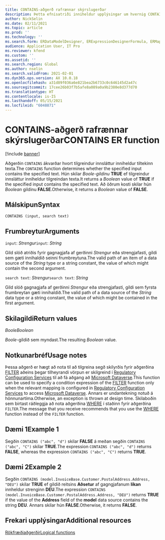 ```yaml
---
title: CONTAINS-aðgerð rafrænnar skýrslugerðar
description: Þetta efnisatriði inniheldur upplýsingar um hvernig CONTAINS-aðgerð rafrænnar skýrslugerðar er notuð.
author: NickSelin
ms.date: 02/11/2021
ms.topic: article
ms.prod: ''
ms.technology: ''
ms.search.form: ERDataModelDesigner, ERExpressionDesignerFormula, ERMappedFormatDesigner, ERModelMappingDesigner
audience: Application User, IT Pro
ms.reviewer: kfend
ms.custom: ''
ms.assetid: ''
ms.search.region: Global
ms.author: nselin
ms.search.validFrom: 2021-02-01
ms.dyn365.ops.version: AX 10.0.18
ms.openlocfilehash: a31d89f036a6e821bea2b6733c0c646145d2a47c
ms.sourcegitcommit: 17cee26b03f7b5afe8a089a0a9b2380e8d377d70
ms.translationtype: HT
ms.contentlocale: is-IS
ms.lasthandoff: 05/15/2021
ms.locfileid: "6048871"
---
```

# <a name="contains-er-function"></a><span data-ttu-id="2877a-103">CONTAINS-aðgerð rafrænnar skýrslugerðar</span><span class="sxs-lookup"><span data-stu-id="2877a-103">CONTAINS ER function</span></span>

[!include [banner](../includes/banner.md)]

<span data-ttu-id="2877a-104">Aðgerðin `CONTAINS` ákvarðar hvort tilgreindur innsláttur inniheldur tiltekinn texta.</span><span class="sxs-lookup"><span data-stu-id="2877a-104">The `CONTAINS` function determines whether the specified input contains the specified text.</span></span> <span data-ttu-id="2877a-105">Hún skilar *Boole-gildinu* **TRUE** ef tilgreindur innsláttur inniheldur tilgreindan texta.</span><span class="sxs-lookup"><span data-stu-id="2877a-105">It returns a *Boolean* value of **TRUE** if the specified input contains the specified text.</span></span> <span data-ttu-id="2877a-106">Að öðrum kosti skilar hún *Boolean* gildinu **FALSE**.</span><span class="sxs-lookup"><span data-stu-id="2877a-106">Otherwise, it returns a *Boolean* value of **FALSE**.</span></span>

## <a name="syntax"></a><span data-ttu-id="2877a-107">Málskipun</span><span class="sxs-lookup"><span data-stu-id="2877a-107">Syntax</span></span>

```vb
CONTAINS (input, search text)
```

## <a name="arguments"></a><span data-ttu-id="2877a-108">Frumbreytur</span><span class="sxs-lookup"><span data-stu-id="2877a-108">Arguments</span></span>

<span data-ttu-id="2877a-109">`input`: *Strengur*</span><span class="sxs-lookup"><span data-stu-id="2877a-109">`input`: *String*</span></span>

<span data-ttu-id="2877a-110">Gild slóð atriðis fyrir gagnagjafa af gerðinni *Strengur* eða strengjafasti, gildi sem gæti innihaldið seinni frumbreytuna.</span><span class="sxs-lookup"><span data-stu-id="2877a-110">The valid path of an item of a data source of the *String* type or a string constant, the value of which might contain the second argument.</span></span>

<span data-ttu-id="2877a-111">`search text`: *Strengur*</span><span class="sxs-lookup"><span data-stu-id="2877a-111">`search text`: *String*</span></span>

<span data-ttu-id="2877a-112">Gild slóð gagnagjafa af gerðinni *Strengur* eða strengjafasti, gildi sem fyrsta frumbreytan gæti innihaldið.</span><span class="sxs-lookup"><span data-stu-id="2877a-112">The valid path of a data source of the *String* data type or a string constant, the value of which might be contained in the first argument.</span></span>

## <a name="return-values"></a><span data-ttu-id="2877a-113">Skilagildi</span><span class="sxs-lookup"><span data-stu-id="2877a-113">Return values</span></span>

<span data-ttu-id="2877a-114">*Boole*</span><span class="sxs-lookup"><span data-stu-id="2877a-114">*Boolean*</span></span>

<span data-ttu-id="2877a-115">*Boole*-gildið sem myndast.</span><span class="sxs-lookup"><span data-stu-id="2877a-115">The resulting *Boolean* value.</span></span>

## <a name="usage-notes"></a><span data-ttu-id="2877a-116">Notkunarbréf</span><span class="sxs-lookup"><span data-stu-id="2877a-116">Usage notes</span></span>

<span data-ttu-id="2877a-117">Þessa aðgerð er hægt að nota til að tilgreina segð skilyrðis fyrir aðgerðina [FILTER](er-functions-list-filter.md) aðeins þegar tilheyrandi vörpun er skilgreind í [Regulatory Configuration Services](../../../finance/localizations/rcs-globalization-feature.md) til að fá aðgang að [Microsoft Dataverse](/power-platform/admin/data-integrator).</span><span class="sxs-lookup"><span data-stu-id="2877a-117">This function can be used to specify a condition expression of the [FILTER](er-functions-list-filter.md) function only when the relevant mapping is configured in [Regulatory Configuration Services](../../../finance/localizations/rcs-globalization-feature.md) to access [Microsoft Dataverse](/power-platform/admin/data-integrator).</span></span> <span data-ttu-id="2877a-118">Annars er undantekning notuð á hönnunartíma.</span><span class="sxs-lookup"><span data-stu-id="2877a-118">Otherwise, an exception is thrown at design time.</span></span> <span data-ttu-id="2877a-119">Skilaboðin sem birtast ráðleggja að nota aðgerðina [WHERE](er-functions-list-where.md) í staðinn fyrir aðgerðina `FILTER`.</span><span class="sxs-lookup"><span data-stu-id="2877a-119">The message that you receive recommends that you use the [WHERE](er-functions-list-where.md) function instead of the `FILTER` function.</span></span>

## <a name="example-1"></a><span data-ttu-id="2877a-120">Dæmi 1</span><span class="sxs-lookup"><span data-stu-id="2877a-120">Example 1</span></span>

<span data-ttu-id="2877a-121">Segðin `CONTAINS ("abc", "d")` skilar **FALSE** á meðan segðin `CONTAINS ("abc", "C")` skilar **TRUE**.</span><span class="sxs-lookup"><span data-stu-id="2877a-121">The expression `CONTAINS ("abc", "d")` returns **FALSE**, whereas the expression `CONTAINS ("abc", "C")` returns **TRUE**.</span></span>

## <a name="example-2"></a><span data-ttu-id="2877a-122">Dæmi 2</span><span class="sxs-lookup"><span data-stu-id="2877a-122">Example 2</span></span>

<span data-ttu-id="2877a-123">Segðin `CONTAINS (model.InvoiceBase.Customer.PostalAddress.Address, "DEU")` skilar **TRUE** ef gildið reitsins **Aðsetur** af gagngjafanum **líkan** innheldur strenginn **DEU**.</span><span class="sxs-lookup"><span data-stu-id="2877a-123">The expression `CONTAINS (model.InvoiceBase.Customer.PostalAddress.Address, "DEU")` returns **TRUE** if the value of the **Address** field of the **model** data source contains the string **DEU**.</span></span> <span data-ttu-id="2877a-124">Annars skilar hún **FALSE**.</span><span class="sxs-lookup"><span data-stu-id="2877a-124">Otherwise, it returns **FALSE**.</span></span>

## <a name="additional-resources"></a><span data-ttu-id="2877a-125">Frekari upplýsingar</span><span class="sxs-lookup"><span data-stu-id="2877a-125">Additional resources</span></span>

[<span data-ttu-id="2877a-126">Rökfræðiaðgerðir</span><span class="sxs-lookup"><span data-stu-id="2877a-126">Logical functions</span></span>](er-functions-category-logical.md)
